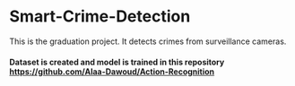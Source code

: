 # Smart-Crime-Detection
This is the graduation project. It detects crimes from surveillance cameras.
#### Dataset is created and model is trained in this repository https://github.com/Alaa-Dawoud/Action-Recognition
